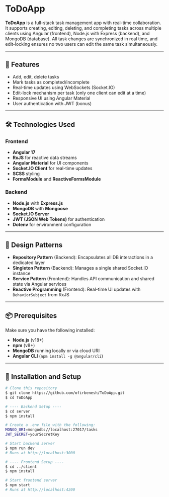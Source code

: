 # ToDoApp

**ToDoApp** is a full-stack task management app with real-time collaboration. It supports creating, editing, deleting, and completing tasks across multiple clients using Angular (frontend), Node.js with Express (backend), and MongoDB (database). All task changes are synchronized in real time, and edit-locking ensures no two users can edit the same task simultaneously.

---

## 🚀 Features

- Add, edit, delete tasks
- Mark tasks as completed/incomplete
- Real-time updates using WebSockets (Socket.IO)
- Edit-lock mechanism per task (only one client can edit at a time)
- Responsive UI using Angular Material
- User authentication with JWT (bonus)

---

## 🛠 Technologies Used

### Frontend
- **Angular 17**
- **RxJS** for reactive data streams
- **Angular Material** for UI components
- **Socket.IO Client** for real-time updates
- **SCSS** styling
- **FormsModule** and **ReactiveFormsModule**

### Backend
- **Node.js** with **Express.js**
- **MongoDB** with **Mongoose**
- **Socket.IO Server**
- **JWT (JSON Web Tokens)** for authentication
- **Dotenv** for environment configuration

---

## 📐 Design Patterns

- **Repository Pattern** (Backend): Encapsulates all DB interactions in a dedicated layer
- **Singleton Pattern** (Backend): Manages a single shared Socket.IO instance
- **Service Pattern** (Frontend): Handles API communication and shared state via Angular services
- **Reactive Programming** (Frontend): Real-time UI updates with `BehaviorSubject` from RxJS

---

## 📦 Prerequisites

Make sure you have the following installed:

- **Node.js** (v18+)
- **npm** (v8+)
- **MongoDB** running locally or via cloud URI
- **Angular CLI** (`npm install -g @angular/cli`)

---

## 🧪 Installation and Setup

```bash
# Clone this repository
$ git clone https://github.com/ofirbenesh/ToDoApp.git
$ cd ToDoApp

# ---- Backend Setup ----
$ cd server
$ npm install

# Create a .env file with the following:
MONGO_URI=mongodb://localhost:27017/tasks
JWT_SECRET=yourSecretKey

# Start backend server
$ npm run dev
# Runs at http://localhost:3000

# ---- Frontend Setup ----
$ cd ../client
$ npm install

# Start frontend server
$ npm start
# Runs at http://localhost:4200
